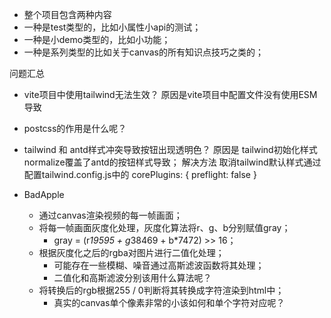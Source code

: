 <!--
 * @Author: xiaohu
 * @Date: 2023-06-21 11:24:03
 * @LastEditors: lzy-Jerry
 * @LastEditTime: 2023-07-31 22:14:39
 * @FilePath: \Explores\README.md
 * @Description: 
-->

- 整个项目包含两种内容
- 一种是test类型的，比如小属性小api的测试；
- 一种是小demo类型的，比如小功能；
- 一种是系列类型的比如关于canvas的所有知识点技巧之类的；

问题汇总
- vite项目中使用tailwind无法生效？
  原因是vite项目中配置文件没有使用ESM导致
- postcss的作用是什么呢？

- tailwind 和 antd样式冲突导致按钮出现透明色？
  原因是 tailwind初始化样式normalize覆盖了antd的按钮样式导致；
  解决方法
  取消tailwind默认样式通过配置tailwind.config.js中的
  corePlugins: {
    preflight: false
  }



- BadApple
  - 通过canvas渲染视频的每一帧画面；
  - 将每一帧画面灰度化处理，灰度化算法将r、g、b分别赋值gray；
    - gray = (r*19595 + g*38469 + b*7472) >> 16；
  - 根据灰度化之后的rgba对图片进行二值化处理；
    - 可能存在一些模糊、噪音通过高斯滤波函数将其处理；
    - 二值化和高斯滤波分别该用什么算法呢？
  - 将转换后的rgb根据255 / 0判断将其转换成字符渲染到html中；
    - 真实的canvas单个像素非常的小该如何和单个字符对应呢？
